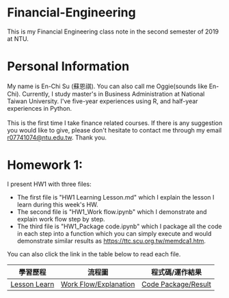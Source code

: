 # Financial-Engineering

This is my Financial Engineering class note in the second semester of 2019 at NTU.

# Personal Information
My name is En-Chi Su (蘇恩祺). You can also call me Oggie(sounds like En-Chi). Currently, I study master's in Business Administration at National Taiwan University. I've five-year experiences using R, and half-year experiences in Python. <br />
<br />
This is the first time I take finance related courses. If there is any suggestion you would like to give, please don't hesitate to contact me through my email r07741074@ntu.edu.tw. Thank you.

# Homework 1:

I present HW1 with three files:
* The first file is "HW1 Learning Lesson.md" which I explain the lesson I learn during this week's HW.
* The second file is "HW1_Work flow.ipynb" which I demonstrate and explain work flow step by step.
* The third file is "HW1_Package code.ipynb" which I package all the code in each step into a function which you can simply execute and would demonstrate similar results as https://ttc.scu.org.tw/memdca1.htm. <br />

You can also click the link in the table below to read each file.
<br />

|學習歷程|流程圖|程式碼/運作結果|
|-------|------|-------------|
|[Lesson Learn](https://github.com/EnChiSu/Financial-Engineering/blob/master/HW1%20Learning%20Lesson.md)|[Work Flow/Explanation](https://github.com/EnChiSu/Financial-Engineering/blob/master/HW1_Work%20flow.ipynb)|[Code Package/Result](https://github.com/EnChiSu/Financial-Engineering/blob/master/HW1_Package%20code.ipynb)|
